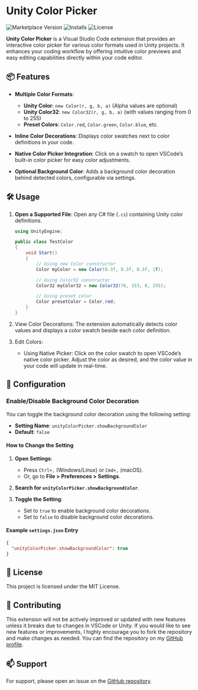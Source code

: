 # Unity Color Picker

![Marketplace Version](https://img.shields.io/vscode-marketplace/v/jeduf/unity-color-picker.svg)
![Installs](https://img.shields.io/vscode-marketplace/d/jeduf/unity-color-picker.svg)
![License](https://img.shields.io/github/license/jeduf/unity-color-picker.svg)

**Unity Color Picker** is a Visual Studio Code extension that provides an interactive color picker for various color formats used in Unity projects. It enhances your coding workflow by offering intuitive color previews and easy editing capabilities directly within your code editor.

## 📦 Features

- **Multiple Color Formats**:
  - **Unity Color**: `new Color(r, g, b, a)` (Alpha values are optional)
  - **Unity Color32**: `new Color32(r, g, b, a)` (with values ranging from 0 to 255)
  - **Preset Colors**: `Color.red`, `Color.green`, `Color.blue`, etc.

- **Inline Color Decorations**: Displays color swatches next to color definitions in your code.
- **Native Color Picker Integration**: Click on a swatch to open VSCode’s built-in color picker for easy color adjustments.
- **Optional Background Color**: Adds a background color decoration behind detected colors, configurable via settings.

## 🛠 Usage

1. **Open a Supported File**: Open any C# file (`.cs`) containing Unity color definitions.

   ```csharp
   using UnityEngine;

   public class TestColor
   {
       void Start()
       {
           // Using new Color constructor
           Color myColor = new Color(0.3f, 0.3f, 0.3f, 1f);

           // Using Color32 constructor
           Color32 myColor32 = new Color32(76, 153, 0, 255);

           // Using preset color
           Color presetColor = Color.red;
       }
   }
2. View Color Decorations: The extension automatically detects color values and displays a color swatch beside each color definition.

3. Edit Colors:

    - Using Native Picker: Click on the color swatch to open VSCode’s native color picker. Adjust the color as desired, and the color value in your code will update in real-time.

## 🔧 Configuration

### Enable/Disable Background Color Decoration

You can toggle the background color decoration using the following setting:

- **Setting Name**: `unityColorPicker.showBackgroundColor`
- **Default**: `false`

#### How to Change the Setting

1. **Open Settings**:
   - Press `Ctrl+,` (Windows/Linux) or `Cmd+,` (macOS).
   - Or, go to **File > Preferences > Settings**.

2. **Search for `unityColorPicker.showBackgroundColor`**.

3. **Toggle the Setting**:
   - Set to `true` to enable background color decorations.
   - Set to `false` to disable background color decorations.

#### Example `settings.json` Entry

```json
{
  "unityColorPicker.showBackgroundColor": true
}
```

## 🧾 License

This project is licensed under the MIT License.

## 🤝 Contributing

This extension will not be actively improved or updated with new features unless it breaks due to changes in VSCode or Unity. If you would like to see new features or improvements, I highly encourage you to fork the repository and make changes as needed. You can find the repository on my [GitHub profile](https://github.com/jeduf).

## 📫 Support

For support, please open an issue on the [GitHub repository](https://github.com/jeduf/unity-color-picker/issues).

